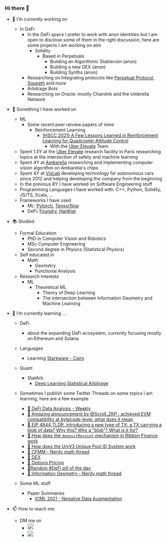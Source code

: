 ### Hi there 👋

- 🔭 I’m currently working on 
  - In DeFi 
    - In the DeFi space I prefer to work with anon identities but I am open to disclose some of them in the right discussion, here are some projects I am working on atm 
      - Solidity 
        - Based in Perpetuals 
          - Building an Algorithmic Stablecoin (anon) 
          - Building a new DEX (anon)
          - Building Synths (anon)
    - Researching on Integrating protocols like [Perpetual Protocol](https://github.com/perpetual-protocol), [Squeeth](https://github.com/opynfinance/squeeth-monorepo) and more 
    - Arbitrage Bots 
    - Researching on Oracle: mostly Chainlink and the Umbrella Network

- 💪 Something I have worked on
  - ML
    - Some recent peer reiview papers of mine 
      - Reinforcement Learning 
        - [(HSCC 2021) A Few Lessons Learned in Reinforcement Learning for Quadcopter Attitude Control](https://hscc.acm.org/2021/accepted-papers/)
          - With the [Uber Elevate](https://www.uber.com/it/it/elevate/) Team 
  - Spent 1.5Y at the [Uber Elevate](https://www.uber.com/it/it/elevate/) research facility in Paris researching topics at the intersection of safety and machine learning
  - Spent 4Y at [Ambarella](https://www.ambarella.com/) researching and implementing computer vision algorithm on Ambarella's chips 
  - Spent 4Y at [VisLab](https://vislab.it/) developing technology for autonomous cars since 2012 and helping developing the company from the beginning 
  - In the previous 8Y I have worked on Software Engineering stuff 
  - Programming Languages I have worked with: C++, Python, Solidity, JS/TS, Scala, ... 
  - Frameworks I have used 
    - ML: [Pytorch](https://pytorch.org/), [Tensorflow](https://www.tensorflow.org/) 
    - DeFi: [Foundry](https://github.com/foundry-rs/foundry), [Hardhat](https://github.com/NomicFoundation/hardhat)
  

- 📚 Studied 
  - Formal Education 
    - PhD in Computer Vision and Robotics 
    - MSc Computer Engineering 
    - Second degree in Physics (Statistical Physics)
  - Self educated in 
    - Math 
      - Geometry 
      - Functional Analysis
  - Research Interests 
    - ML 
      - Theoretical ML 
        - Theory of Deep Learning 
        - The intersection between Information Geometry and Machine Learning 


- 🌱 I’m currently learning ...
  - DeFi
    - about the expanding DeFi ecosystem, currently focusing mostly on Ethereum and Solana 
  - Languages 
    - Learning [Starkware - Cairo](https://www.cairo-lang.org/)
  - Quant
    - StatArb
      - [Deep Learning Statistical Arbitrage](https://arxiv.org/abs/2106.04028)

  - Sometimes I publish some Twitter Threads on some topics I am learning, here are a few example 
    - [🧵 DeFi Data Analysis - Weekly](https://nicolabernini.gitbook.io/defi-data-analysis/)
    - [🧵  Amazing announcement by @Scroll_ZKP : achieved EVM compatibility at bytecode-level. what does it mean](https://twitter.com/NicolaBernini/status/1517419265258934273)
    - [🧵 EIP 4844 TLDR, introducing a new type of TX: a TX carrying a blob of data? Why this? Why a "blob"? What is it for?](https://twitter.com/NicolaBernini/status/1516778402807795712)
    - [🧵 How does the `depositReceipt` mechanism in Ribbon Finance work](https://twitter.com/NicolaBernini/status/1513088812687462400)
    - [🧵 How does the UniV3 Unique Pool ID System work](https://twitter.com/NicolaBernini/status/1512355774512705540)
    - [🧵 CFMM - Nerdy math thread](https://twitter.com/NicolaBernini/status/1507297074580238336)
    - [🧵 DEX](https://twitter.com/NicolaBernini/status/1506369727534411780)
    - [🧵 Options Pricing](https://twitter.com/NicolaBernini/status/1506352646394945546)
    - [🧵Random #DeFi pill of the day](https://twitter.com/NicolaBernini/status/1504848084098035712)
    - [🧵 Information Geometry - Nerdy math thread](https://twitter.com/NicolaBernini/status/1508119847074467842)

  - Some ML stuff 
    - Paper Summaries 
      - [ICML 2021 - Negative Data Augmentation](https://github.com/NicolaBernini/PaperAnalysis_ICLR2021_NegativeDataAugmentation)

- 📫 How to reach me: 
  - DM me on 
    - [<img src="https://cdn-icons-png.flaticon.com/512/124/124021.png" alt="drawing" width="20"/>](https://twitter.com/NicolaBernini) 
    - [<img src="https://upload.wikimedia.org/wikipedia/commons/e/e9/Linkedin_icon.svg" alt="drawing" width="20"/>](https://www.linkedin.com/in/nicolabernini/)

<!--
**NicolaBernini/NicolaBernini** is a ✨ _special_ ✨ repository because its `README.md` (this file) appears on your GitHub profile.

Here are some ideas to get you started:

- 🔭 I’m currently working on ...
- 🌱 I’m currently learning ...
- 👯 I’m looking to collaborate on ...
- 🤔 I’m looking for help with ...
- 💬 Ask me about ...
- 📫 How to reach me: ...
- 😄 Pronouns: ...
- ⚡ Fun fact: ...
-->
